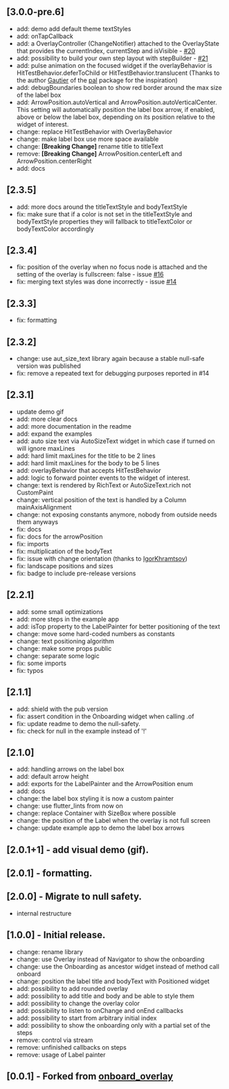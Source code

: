## [3.0.0-pre.6]

- add: demo add default theme textStyles
- add: onTapCallback
- add: a OverlayController (ChangeNotifier) attached to the OverlayState that provides the currentIndex, currentStep and isVisible - [#20](https://github.com/talamaska/onboarding_overlay/issues/20)
- add: possibility to build your own step layout with stepBuilder - [#21](https://github.com/talamaska/onboarding_overlay/issues/21)
- add: pulse animation on the focused widget if the overlayBehavior is HitTestBehavior.deferToChild or HitTestBehavior.translucent (Thanks to the author [Gautier](https://github.com/g-apparence) of the [pal](http://pub.dev/packages/pal) package for the inspiration)
- add: debugBoundaries boolean to show red border around the max size of the label box
- add: ArrowPosition.autoVertical and ArrowPosition.autoVerticalCenter. This setting will automatically position the label box arrow, if enabled, above or below the label box, depending on its position relative to the widget of interest.
- change: replace HitTestBehavior with OverlayBehavior
- change: make label box use more space available
- change: **[Breaking Change]** rename title to titleText
- remove: **[Breaking Change]** ArrowPosition.centerLeft and ArrowPosition.centerRight
- add: docs

## [2.3.5]

- add: more docs around the titleTextStyle and bodyTextStyle
- fix: make sure that if a color is not set in the titleTextStyle and bodyTextStyle properties they will fallback to titleTextColor or bodyTextColor accordingly

## [2.3.4]

- fix: position of the overlay when no focus node is attached and the setting of the overlay is fullscreen: false - issue [#16](https://github.com/talamaska/onboarding_overlay/issues/16)
- fix: merging text styles was done incorrectly - issue [#14](https://github.com/talamaska/onboarding_overlay/issues/14)

## [2.3.3]

- fix: formatting

## [2.3.2]

- change: use aut_size_text library again because a stable null-safe version was published
- fix: remove a repeated text for debugging purposes reported in #14

## [2.3.1]

- update demo gif
- add: more clear docs
- add: more documentation in the readme
- add: expand the examples
- add: auto size text via AutoSizeText widget in which case if turned on will ignore maxLines
- add: hard limit maxLines for the title to be 2 lines
- add: hard limit maxLines for the body to be 5 lines
- add: overlayBehavior that accepts HitTestBehavior
- add: logic to forward pointer events to the widget of interest.
- change: text is rendered by RichText or AutoSizeText.rich not CustomPaint
- change: vertical position of the text is handled by a Column mainAxisAlignment
- change: not exposing constants anymore, nobody from outside needs them anyways
- fix: docs
- fix: docs for the arrowPosition
- fix: imports
- fix: multiplication of the bodyText
- fix: issue with change orientation (thanks to [IgorKhramtsov](https://github.com/IgorKhramtsov))
- fix: landscape positions and sizes
- fix: badge to include pre-release versions

## [2.2.1]

- add: some small optimizations
- add: more steps in the example app
- add: isTop property to the LabelPainter for better positioning of the text
- change: move some hard-coded numbers as constants
- change: text positioning algorithm
- change: make some props public
- change: separate some logic
- fix: some imports
- fix: typos

## [2.1.1]

- add: shield with the pub version
- fix: assert condition in the Onboarding widget when calling .of
- fix: update readme to demo the null-safety.
- fix: check for null in the example instead of '!'

## [2.1.0]

- add: handling arrows on the label box
- add: default arrow height
- add: exports for the LabelPainter and the ArrowPosition enum
- add: docs
- change: the label box styling it is now a custom painter
- change: use flutter_lints from now on
- change: replace Container with SizeBox where possible
- change: the position of the Label when the overlay is not full screen
- change: update example app to demo the label box arrows

## [2.0.1+1] - add visual demo (gif).

## [2.0.1] - formatting.

## [2.0.0] - Migrate to null safety.

- internal restructure

## [1.0.0] - Initial release.

- change: rename library
- change: use Overlay instead of Navigator to show the onboarding
- change: use the Onboarding as ancestor widget instead of method call onboard
- change: position the label title and bodyText with Positioned widget
- add: possibility to add rounded overlay
- add: possibility to add title and body and be able to style them
- add: possibility to change the overlay color
- add: possibility to listen to onChange and onEnd callbacks
- add: possibility to start from arbitrary initial index
- add: possibility to show the onboarding only with a partial set of the steps
- remove: control via stream
- remove: unfinished callbacks on steps
- remove: usage of Label painter

## [0.0.1] - Forked from [onboard_overlay](https://github.com/lucaslcode/onboard_overlay)
